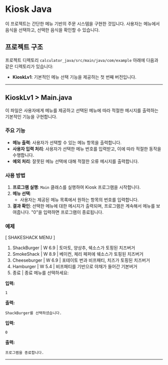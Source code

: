 # Kiosk Java

이 프로젝트는 간단한 메뉴 기반의 주문 시스템을 구현한 것입니다. 사용자는 메뉴에서 음식을 선택하고, 선택한 음식을 확인할 수 있습니다.

## 프로젝트 구조

프로젝트 디렉토리 `calculator_java/src/main/java/com/example` 아래에 다음과 같은 디렉토리가 있습니다:

- **KioskLv1**: 기본적인 메뉴 선택 기능을 제공하는 첫 번째 버전입니다.

---

## KioskLv1 > Main.java

이 파일은 사용자에게 메뉴를 제공하고 선택된 메뉴에 따라 적절한 메시지를 출력하는 기본적인 기능을 구현합니다.

### 주요 기능

- **메뉴 출력**: 사용자가 선택할 수 있는 메뉴 항목을 출력합니다.
- **사용자 입력 처리**: 사용자가 선택한 메뉴 번호를 입력받고, 이에 따라 적절한 동작을 수행합니다.
- **예외 처리**: 잘못된 메뉴 선택에 대해 적절한 오류 메시지를 출력합니다.

### 사용 방법

1. **프로그램 실행**: `Main` 클래스를 실행하여 Kiosk 프로그램을 시작합니다.
2. **메뉴 선택**: 
   - 사용자는 제공된 메뉴 목록에서 원하는 항목의 번호를 입력합니다.
3. **결과 확인**: 선택한 메뉴에 대한 메시지가 출력되며, 프로그램은 계속해서 메뉴를 보여줍니다. "0"을 입력하면 프로그램이 종료됩니다.

### 예제


[ SHAKESHACK MENU ]
1. ShackBurger   | W 6.9 | 토마토, 양상추, 쉑소스가 토핑된 치즈버거
2. SmokeShack    | W 8.9 | 베이컨, 체리 페퍼에 쉑소스가 토핑된 치즈버거
3. Cheeseburger  | W 6.9 | 포테이토 번과 비프패티, 치즈가 토핑된 치즈버거
4. Hamburger     | W 5.4 | 비프패티를 기반으로 야채가 들어간 기본버거
0. 종료          | 종료
메뉴를 선택하세요: 

**입력:**
```
1
```
**출력:**
```
ShackBurger를 선택하셨습니다.
```
**입력:**
```
0
```
**출력:**
```
프로그램을 종료합니다.
```
---

